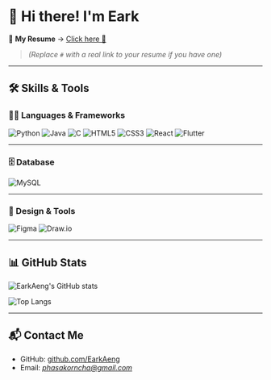 # 👋 Hi there! I'm Eark

📄 **My Resume** → [Click here 🚀](#)  
> *(Replace `#` with a real link to your resume if you have one)*

---

## 🛠️ Skills & Tools

### 👩‍💻 Languages & Frameworks

![Python](https://img.shields.io/badge/Python-3776AB?style=for-the-badge&logo=python&logoColor=white)
![Java](https://img.shields.io/badge/Java-ED8B00?style=for-the-badge&logo=java&logoColor=white)
![C](https://img.shields.io/badge/C-00599C?style=for-the-badge&logo=c&logoColor=white)
![HTML5](https://img.shields.io/badge/HTML5-E34F26?style=for-the-badge&logo=html5&logoColor=white)
![CSS3](https://img.shields.io/badge/CSS3-1572B6?style=for-the-badge&logo=css3&logoColor=white)
![React](https://img.shields.io/badge/React-61DAFB?style=for-the-badge&logo=react&logoColor=black)
![Flutter](https://img.shields.io/badge/Flutter-02569B?style=for-the-badge&logo=flutter&logoColor=white)

---

### 🗄️ Database

![MySQL](https://img.shields.io/badge/MySQL-4479A1?style=for-the-badge&logo=mysql&logoColor=white)

---

### 🎨 Design & Tools

![Figma](https://img.shields.io/badge/Figma-F24E1E?style=for-the-badge&logo=figma&logoColor=white)
![Draw.io](https://img.shields.io/badge/Draw.io-F08705?style=for-the-badge&logo=diagrams-dot-net&logoColor=white)

---

## 📊 GitHub Stats

![EarkAeng's GitHub stats](https://github-readme-stats.vercel.app/api?username=EarkAeng&show_icons=true&theme=tokyonight)

![Top Langs](https://github-readme-stats.vercel.app/api/top-langs/?username=EarkAeng&layout=compact&theme=tokyonight)

---

## 📬 Contact Me

- GitHub: [github.com/EarkAeng](https://github.com/EarkAeng)
- Email: *phasakorncha@gmail.com*

